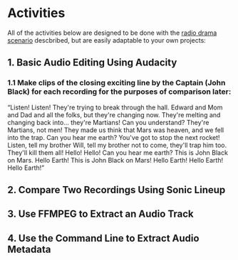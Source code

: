 # Activities

All of the activities below are designed to be done with the [radio drama scenario](https://github.com/seanluyk/audio101/blob/master/exercises_intro.md#scenario) descbribed, but are easily adaptable to your own projects:

## 1. Basic Audio Editing Using Audacity
### 1.1 Make clips of the closing exciting line by the Captain (John Black) for each recording for the purposes of comparison later: 
“Listen! Listen! They're trying to break through the hall. Edward and Mom and Dad and all the folks, but they're changing now. They're melting and changing back into... they're Martians! Can you understand? They're Martians, not men! They made us think that Mars was heaven, and we fell into the trap. Can you hear me earth? You've got to stop the next rocket! Listen, tell my brother Will, tell my brother not to come, they'll trap him too. They'll kill them all! Hello! Hello! Can you hear me earth? This is John Black on Mars. Hello Earth! This is John Black on Mars! Hello Earth! Hello Earth! Hello Earth!”


## 2. Compare Two Recordings Using Sonic Lineup

## 3. Use FFMPEG to Extract an Audio Track

## 4. Use the Command Line to Extract Audio Metadata
